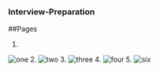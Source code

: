 ### Interview-Preparation

##Pages

1.
![one](https://user-images.githubusercontent.com/64531116/139327780-d66046e9-a457-42d7-8eae-a1a72cd11fd9.png)
2.
![two](https://user-images.githubusercontent.com/64531116/139327831-09116246-dabc-45a4-8476-7babeb461fa8.png)
3.
![three](https://user-images.githubusercontent.com/64531116/139327853-e7b34983-4cc2-42e8-a39b-6f75dc86e508.png)
4.
![four](https://user-images.githubusercontent.com/64531116/139327879-36eca669-fac3-452d-b0c4-ae1247691c67.png)
5.
![six](https://user-images.githubusercontent.com/64531116/139327892-4806688e-f434-4320-98d9-cc95e8e4c73c.png)
